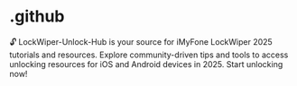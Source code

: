 # .github
🔓 LockWiper-Unlock-Hub is your source for iMyFone LockWiper 2025 tutorials and resources. Explore community-driven tips and tools to access unlocking resources for iOS and Android devices in 2025. Start unlocking now!
